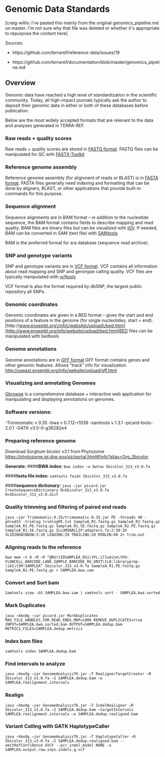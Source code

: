 # Genomic Data Standards

\[craig-willis: I've pasted this mainly from the original genomics\_pipeline.md on master.  I'm not sure why that file was deleted or whether it's appropriate to repurpose the content here\]

Sources:

* https:\/\/github.com\/terraref\/reference-data\/issues\/19

* https:\/\/github.com\/terraref\/documentation\/blob\/master\/genomics\_pipeline.md


## Overview

Genomic data have reached a high level of standardization in the scientific community. Today, all high-impact journals typically ask the author to deposit their genomic data in either or both of these databases before publication.

Below are the most widely accepted formats that are relevant to the data and analyses generated in TERRA-REF.

### **Raw reads + quality scores**

Raw reads + quality scores are stored in [FASTQ format](http://maq.sourceforge.net/fastq.shtml). FASTQ files can be manipulated for QC with [FASTX-Toolkit](http://hannonlab.cshl.edu/fastx_toolkit/)

### **Reference genome assembly**

Reference genome assembly \(for alignment of reads or BLAST\) is in [FASTA format](https://en.wikipedia.org/wiki/FASTA_format). FASTA files generally need indexing and formatting that can be done by aligners, BLAST, or other applications that provide built-in commands for this purpose.

### **Sequence alignment**

Sequence alignments are in BAM format – in addition to the nucleotide sequence, the BAM format contains fields to describe mapping and read quality. BAM files are binary files but can be visualized with [IGV](http://www.broadinstitute.org/igv/). If needed, BAM can be converted in SAM \(text file\) with [SAMtools](http://samtools.sourceforge.net/)

BAM is the preferred format for sra database \(sequence read archive\).

### **SNP and genotype variants**

SNP and genotype variants are in [VCF format](http://www.1000genomes.org/wiki/Analysis/Variant%20Call%20Format/vcf-variant-call-format-version-40). VCF contains all information about read mapping and SNP and genotype calling quality. VCF files are typically manipulated with [vcftools](https://vcftools.github.io/index.html)

VCF format is also the format required by dbSNP, the largest public repository all SNPs.

### **Genomic coordinates**

Genomic coordinates are given in a BED format – gives the start and end positions of a feature in the genome \(for single nucleotides, start = end\). [http:\/\/www.ensembl.org\/info\/website\/upload\/bed.html](http://www.ensembl.org/info/website/upload/bed.html)BED files can be manipulated with bedtools

### **Genome annotations**

Genome annotations are in [GFF format](http://useast.ensembl.org/info/website/upload/gff.html) GFF format contains genes and other genomic features. Allows “track” info for visualization [http:\/\/useast.ensembl.org\/info\/website\/upload\/gff.html](http://useast.ensembl.org/info/website/upload/gff.html)

### **Visualizing and annotating Genomes**

[Gbrowse](http://gmod.org/wiki/GBrowse) is a comprehensive database + interactive web application for manipulating and displaying annotations on genomes.

### **Software versions:**
-Trimmomatic v 0.35
-bwa v 0.7.12-r1039
-samtools v 1.3.1
-picard-tools-2.0.1
-GATK v3.5-0-g36282e4

### **Preparing reference genome**

Download Sorghum bicolor v3.1 from Phytozome https://phytozome.jgi.doe.gov/pz/portal.html#!info?alias=Org_Sbicolor

**Generate:**
####**BWA index:**
`bwa index –a bwtsw Sbicolor_313_v3.0.fa`

####**fasta file index:**
`samtools faidx Sbicolor_313_v3.0.fa`

####**sequence dictionary:**
`java –jar picard.jar CreateSequenceDictionary R=Sbicolor_313_v3.0.fa O=Sbicolor_313_v3.0.dict`

### **Quality trimming and filtering of paired end reads**
`java –jar Trimmomatic-0.35/trimmomatic-0.35.jar PE -threads 40 -phred33 -trimlog trimlogPE.txt SampleA_R1.fastq.gz SampleA_R2.fastq.gz SampleA_R1.PE.fastq.gz SampleA_R1.SE.fastq.gz SampleA_R2.PE.fastq.gz SampleA_R2.SE.fastq.gz ILLUMINACLIP:adapters.fa:2:30:10 SLIDINGWINDOW:5:20 LEADING:20 TRAILING:20 MINLEN:60 2> trim.out`

### **Aligning reads to the reference**
`bwa mem –t 8 –M –R “@RG\tIDSAMPLEA_RG1\tPL:illumine\tPU: FLOWCELL_BARCODE.LANE.SAMPLE_BARCODE_RG_UNIT\tLB:libraryprep-lib1\tSM:SAMPLEA” Sbicolor_313_v3.0.fa SampleA_R1.PE.fastq.gz SampleA_R2.PE.fastq.gz > SAMPLEA.bwa.sam`

### **Convert and Sort bam**
`Samtools view –bS SAMPLEA.bwa.sam | samtools sort - SAMPLEA.bwa.sorted`

### **Mark Duplicates**
`java –Xmx8g –jar picard.jar MarkDuplicates MAX_FILE_HANDLES_FOR_READ_ENDS_MAP=1000 REMOVE_DUPLICATES=true INPUT=SAMPLEA.bwa.sorted.bam OUTPUT=SAMPLEA.dedup.bam METRICS_FILES=SAMPLEA.dedup.metrics` 

### **Index bam files**
`samtools index SAMPLEA.dedup.bam`

### **Find intervals to analyze**
`java –Xmx8g –jar GenomeAnalysisTK.jar –T RealignerTargetCreator –R Sbicolor_313_v3.0.fa –I SAMPLEA.dedup.bam –o SAMPLEA.realignment.intervals`

### **Realign**
`java –Xmx8g –jar GenomeAnalysisTK.jar –T IndelRealigner –R Sbicolor_313_v3.0.fa –I SAMPLEA.dedup.bam –targetIntervals SAMPLEA.realignment.intervals –o SAMPLEA.dedup.realigned.bam`

### **Variant Calling with GATK HaplotypeCaller**
`java –Xmx8g –jar GenomeAnalysisTK.jar –T HaplotypeCaller –R Sbicolor_313_v3.0.fa –I SAMPLEA.dedup.realigned.bam --emitRefConfidence GVCF --pcr_indel_model NONE -o SAMPLEA.output.raw.snps.indels.g.vcf`






